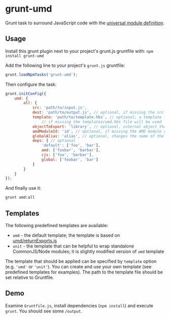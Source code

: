 # grunt-umd

Grunt task to surround JavaScript code with the [universal module definition](https://github.com/umdjs/umd/).

## Usage

Install this grunt plugin next to your project's grunt.js gruntfile with: `npm install grunt-umd`

Add the following line to your project's `grunt.js` gruntfile:

```javascript
grunt.loadNpmTasks('grunt-umd');
```

Then configure the task:

```javascript
grunt.initConfig({
    umd: {
        all: {
            src: 'path/to/input.js',
            dest: 'path/to/output.js', // optional, if missing the src will be used
            template: 'path/to/template.hbs', // optional; a template from templates subdir can be specified by name (e.g. 'umd');
                // if missing the templates/umd.hbs file will be used
            objectToExport: 'library', // optional, internal object that will be exported
            amdModuleId: 'id', // optional, if missing the AMD module will be anonymous
            globalAlias: 'alias', // optional, changes the name of the global variable
            deps: { // optional
                'default': ['foo', 'bar'],
                amd: ['foobar', 'barbar'],
                cjs: ['foo', 'barbar'],
                global: ['foobar', 'bar']
            }
        }
    }
});
```

And finally use it:

```bash
grunt umd:all
```

## Templates

The following predefined templates are available:

* `umd` - the default template; the template is based on [umd/returnExports.js](https://github.com/umdjs/umd/blob/master/returnExports.js)
* `unit` - the template that can be helpful to wrap standalone CommonJS/Node modules; it is slightly modified version of `umd` template

The template that should be applied can be specified by `template` option (e.g. `'umd'` or `'unit'`).
You can create and use your own template (see predefined templates for examples). 
The path to the template file should be set relative to Gruntfile.

## Demo

Examine `Gruntfile.js`, install dependencies (`npm install`) and execute `grunt`. You should see some `/output`.
